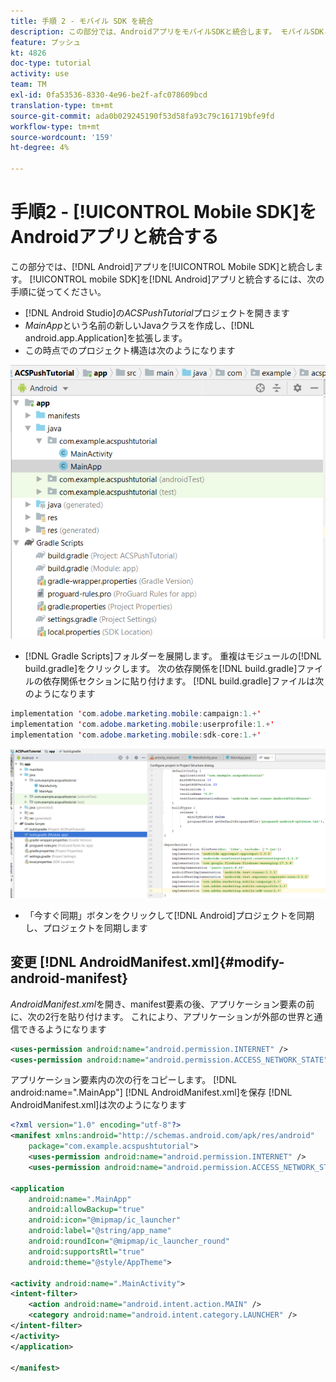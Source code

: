 ```yaml
---
title: 手順 2 - モバイル SDK を統合
description: この部分では、AndroidアプリをモバイルSDKと統合します。 モバイルSDKとAndroidアプリを統合するには
feature: プッシュ
kt: 4826
doc-type: tutorial
activity: use
team: TM
exl-id: 0fa53536-8330-4e96-be2f-afc078609bcd
translation-type: tm+mt
source-git-commit: ada0b029245190f53d58fa93c79c161719bfe9fd
workflow-type: tm+mt
source-wordcount: '159'
ht-degree: 4%

---
```


# 手順2 - [!UICONTROL Mobile SDK]をAndroidアプリと統合する

この部分では、[!DNL Android]アプリを[!UICONTROL Mobile SDK]と統合します。 [!UICONTROL mobile SDK]を[!DNL Android]アプリと統合するには、次の手順に従ってください。

* [!DNL Android Studio]の&#x200B;*ACSPushTutorial*&#x200B;プロジェクトを開きます
* *MainApp*&#x200B;という名前の新しいJavaクラスを作成し、[!DNL android.app.Application]を拡張します。
* この時点でのプロジェクト構造は次のようになります

![メインアプリ](assets/android-main-app.PNG)

* [!DNL Gradle Scripts]フォルダーを展開します。 重複はモジュールの[!DNL build.gradle]をクリックします。 次の依存関係を[!DNL build.gradle]ファイルの依存関係セクションに貼り付けます。 [!DNL build.gradle]ファイルは次のようになります

<!--
Removed `{.line-numbers}` below
-->

```java
implementation 'com.adobe.marketing.mobile:campaign:1.+'
implementation 'com.adobe.marketing.mobile:userprofile:1.+'
implementation 'com.adobe.marketing.mobile:sdk-core:1.+'
```

![モジュール・グレーダル](assets/module-build-gradle.PNG)

* 「今すぐ同期」ボタンをクリックして[!DNL Android]プロジェクトを同期し、プロジェクトを同期します

## 変更 [!DNL AndroidManifest.xml]{#modify-android-manifest}

*AndroidManifest.xml*&#x200B;を開き、manifest要素の後、アプリケーション要素の前に、次の2行を貼り付けます。 これにより、アプリケーションが外部の世界と通信できるようになります

<!--
Removed `{.line-numbers}` below
-->

```xml
<uses-permission android:name="android.permission.INTERNET" />
<uses-permission android:name="android.permission.ACCESS_NETWORK_STATE" />
```

アプリケーション要素内の次の行をコピーします。
[!DNL android:name=".MainApp"]
[!DNL AndroidManifest.xml]を保存
[!DNL AndroidManifest.xml]は次のようになります

<!--
Removed `{.line-numbers}` below
-->

```xml
<?xml version="1.0" encoding="utf-8"?>
<manifest xmlns:android="http://schemas.android.com/apk/res/android"
    package="com.example.acspushtutorial">
    <uses-permission android:name="android.permission.INTERNET" />
    <uses-permission android:name="android.permission.ACCESS_NETWORK_STATE" />

<application
    android:name=".MainApp"
    android:allowBackup="true"
    android:icon="@mipmap/ic_launcher"
    android:label="@string/app_name"
    android:roundIcon="@mipmap/ic_launcher_round"
    android:supportsRtl="true"
    android:theme="@style/AppTheme">

<activity android:name=".MainActivity">
<intent-filter>
    <action android:name="android.intent.action.MAIN" />
    <category android:name="android.intent.category.LAUNCHER" />
</intent-filter>
</activity>
</application>

</manifest>
```
